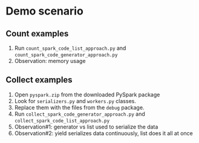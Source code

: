 # Demo scenario

## Count examples
1. Run `count_spark_code_list_approach.py` and `count_spark_code_generator_approach.py`
2. Observation: memory usage

## Collect examples
1. Open `pyspark.zip` from the downloaded PySpark package
2. Look for `serializers.py` and `workers.py` classes.
3. Replace them with the files from the `debug` package.
4. Run `collect_spark_code_generator_approach.py` and `collect_spark_code_list_approach.py`
5. Observation#1: generator vs list used to serialize the data
6. Observation#2: yield serializes data continuously, list does it all at once